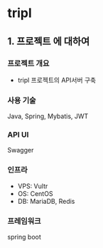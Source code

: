 # tripl #

## 1. 프로젝트 에 대하여 ##

### 프로젝트 개요 ###

- tripl 프로젝트의 API서버 구축

### 사용 기술 ###

Java, Spring, Mybatis, JWT

### API UI ###

Swagger

### 인프라 ###

- VPS: Vultr
- OS: CentOS
- DB: MariaDB, Redis

### 프레임워크 ###

spring boot
